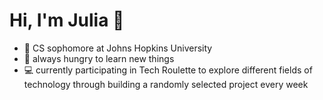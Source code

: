 # Hi, I'm Julia 👋
- 🏫 CS sophomore at Johns Hopkins University
- 📖 always hungry to learn new things
- 💻 currently participating in Tech Roulette to explore different fields of technology through building a randomly  selected project every week
